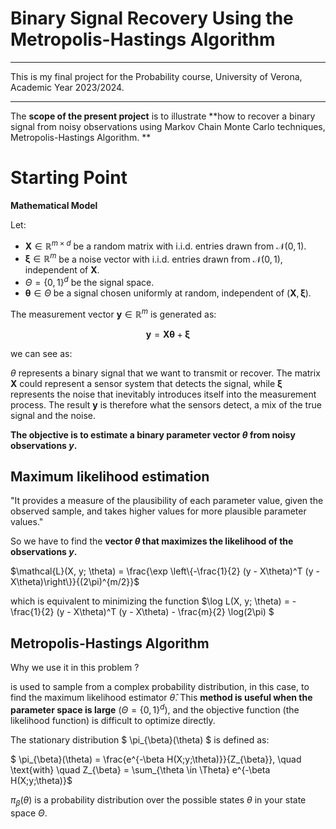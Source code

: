 # Binary Signal Recovery Using the Metropolis-Hastings Algorithm

-------------------------------------------------------------------

This is my final project for the Probability course, University of Verona, Academic Year 2023/2024.

-------------------------------------------------------------------

The **scope of the present project** is to illustrate **how to recover a binary signal from noisy observations using Markov Chain Monte Carlo techniques, Metropolis-Hastings Algorithm. **


# **Starting Point** 


**Mathematical Model**

Let:

*  $\mathbf{X} \in \mathbb{R}^{m \times d}$ be a random matrix with i.i.d. entries drawn from $\mathcal{N}(0,1)$.
*  $\boldsymbol{\xi} \in \mathbb{R}^m$ be a noise vector with i.i.d. entries drawn from $\mathcal{N}(0,1)$, independent of $\mathbf{X}$.
*  $\Theta = \{0,1\}^d$ be the signal space.
*  $\boldsymbol{\theta} \in \Theta$ be a signal chosen uniformly at random, independent of $(\mathbf{X}, \boldsymbol{\xi})$.

The measurement vector $\mathbf{y} \in \mathbb{R}^m$ is generated as:

$$\mathbf{y} = \mathbf{X} \boldsymbol{\theta} + \boldsymbol{\xi}$$

we can see as:

$\theta$ represents a binary signal that we want to transmit or recover. The matrix $\mathbf{X}$ could represent a sensor system that detects the signal, while $\boldsymbol{\xi}$ represents the noise that inevitably introduces itself into the measurement process. The result $\mathbf{y}$ is therefore what the sensors detect, a mix of the true signal and the noise.

**The objective is to estimate a binary parameter vector $\theta$ from noisy observations $y$.**

## **Maximum likelihood estimation**

"It provides a measure of the plausibility of each parameter value, given the observed sample, and takes higher values for more plausible parameter values."

So we have to find the **vector $\theta$ that maximizes the likelihood of the observations $y$.**

$\mathcal{L}(X, y; \theta) = \frac{\exp \left\{-\frac{1}{2} (y - X\theta)^T (y - X\theta)\right\}}{(2\pi)^{m/2}}$

which is equivalent to minimizing the function 
$\log L(X, y; \theta) = -\frac{1}{2} (y - X\theta)^T (y - X\theta) - \frac{m}{2} \log(2\pi)
$

## **Metropolis-Hastings Algorithm**

Why we use it in this problem ?

is used to sample from a complex probability distribution, in this case, to find the maximum likelihood estimator $\hat{\theta}$. This **method is useful when the parameter space is large** ($\Theta = \{0,1\}^d$), and the objective function (the likelihood function) is difficult to optimize directly.

The stationary distribution $ \pi_{\beta}(\theta) $ is defined as:

$ \pi_{\beta}(\theta) = \frac{e^{-\beta H(X;y;\theta)}}{Z_{\beta}}, \quad \text{with} \quad Z_{\beta} = \sum_{\theta \in \Theta} e^{-\beta H(X;y;\theta)}$

$\pi_{\beta}(\theta)$ is a probability distribution over the possible states $\theta$ in your state space $\Theta$.







